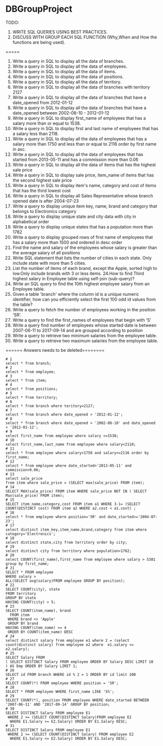 # DBGroupProject

TODO: 
1. WRITE SQL QUERIES USING BEST PRACTICES.
2. DISCUSS WITH GROUP EACH SQL FUNCTION (Why,When and How the functions are being used).

=====
1. Write a query in SQL to display all the data of branches.
2. Write a query in SQL to display all the data of employees.
3. Write a query in SQL to display all the data of items.
4. Write a query in SQL to display all the data of positions.
5. Write a query in SQL to display all the data of territory.
6. Write a query in SQL to display all the data of branches with territory 2127
7. Write a query in SQL to display all the data of branches that have a date_opened from 2012-01-12
8. Write a query in SQL to display all the data of branches that have a date_opened between 2002-08-10 - 2012-01-12
9. Write a query in SQL to display first_name of employees that has a salary more than or equal to 1538.
10. Write a query in SQL to display first and last name of employees that has a salary less than 2118.
11. Write a query in SQL to display all the data of employees that has a salary more than 1750 and less than or equal to 2116 order by first name in asc.
12. Write a query in SQL to display all the data of employees that has started from 2013-05-11 and has a commission more than 0.06
13. Write a query in SQL to display all the data of items that has the highest sale price
14. Write a query in SQL to display sale price, item_name of items that has the second highest sale price
15. Write a query in SQL to display item's name, category and cost of items that has the third lowest cost 
16. Write a query in SQL to display all Sales Representative whose branch opened date is after 2004-07-23
17. Write a query to display unique item key, name, brand and category that belongs to Electronics category
18. Write a query to display unique state and city data with city in alphabetical order 
19. Write a query to display unique states that has a population more than 1782
20. Write a query to display  grouped rows of first name of employees that has a salary more than 1500 and ordered in desc order
21. Find the name and salary of the employees whose salary is greater than the average salary of all positions
22. Write SQL statement that lists the number of cities in each state. Only include state with more than 5 cities.
23. List the number of items of each brand, except the Apple, sorted high to low.Only include brands with 3 or less items.
24.How to find Third highest salary in Employee table using self-join (sub-query)?
25. Write an SQL query to find the 10th highest employee salary from an Employee table.
26. Given a table 'branch' where the column id is a unique numeric identifier, how can you efficiently select the first 100 odd id values from the table?
27. Write a query to fetch the number of employees working in the position ‘SR’.
28. Write a query to find the first_names of employees that begin with ‘S’
29. Write a query find number of employees whose started date is between 2007-06-11 to 2017-09-14 and are grouped according to position
30. Write a query to retrieve two minimum salaries from the employee table.
31. Write a query to retrieve two maximum salaries from the employee table.




====== Answers needs to be deleted========
```db2
# 1
select * from branch;
# 2
select * from employee;
# 3
select * from item;
# 4
select * from positions;
# 5
select * from territory;
# 6
select * from branch where teritory=2127;
# 7
select * from branch where date_opened > '2012-01-12';
# 8
select * from branch where date_opened > '2002-08-10' and date_opened < '2012-01-12';
# 9
select first_name from employee where salary >=1538;
# 10
select first_name,last_name from employee where salary<2118;
# 11
select * from employee where salary<1750 and salary<=2116 order by first_name;
# 12
select * from employee where date_started>'2013-05-11' and commission>0.06;
# 13
select sale_price
from item where sale_price = (SELECT max(sale_price) FROM item);
# 14
SELECT MAX(sale_price) FROM item WHERE sale_price NOT IN ( SELECT Max(sale_price) FROM item);
# 15
SELECT item_name,category,cost FROM item a1 WHERE 3-1= (SELECT COUNT(DISTINCT cost) FROM item a2 WHERE a2.cost < a1.cost) ;
# 16
select * from employee where position='SR' and date_started>='2004-07-23';
# 17
select distinct item_key,item_name,brand,category from item where category='Electronics';
# 18
select distinct state,city from territory order by city;
# 19
select distinct city from territory where population>1782;
# 20
select COUNT(first_name),first_name from employee where salary > 5381 group by first_name;
# 21
SELECT * FROM employee
WHERE salary >
ALL(SELECT avg(salary)FROM employee GROUP BY position);
# 22
SELECT COUNT(city), state
FROM territory
GROUP BY state
HAVING COUNT(city) > 5;
# 23
SELECT COUNT(item_name), brand
  FROM item
 WHERE brand <> 'Apple'
 GROUP BY brand
HAVING COUNT(item_name) <= 4
 ORDER BY COUNT(item_name) DESC
# 24
select distinct salary from employee e1 where 2 = (select count(distinct salary) from employee e2 where  e1.salary <= e2.salary);
# 25
SELECT Salary FROM
( SELECT DISTINCT Salary FROM employee ORDER BY Salary DESC LIMIT 10
) AS Emp ORDER BY Salary LIMIT 1;
# 26
SELECT id FROM branch WHERE id % 2 = 1 ORDER BY id limit 100
# 27
SELECT COUNT(*) FROM employee WHERE position = 'SR';
# 28
SELECT * FROM employee WHERE first_name LIKE 'S%';
# 29
SELECT COUNT(*), position FROM employee WHERE date_started BETWEEN '2007-06-11' AND '2017-09-14' GROUP BY position;
# 30
SELECT DISTINCT Salary FROM employee E1
 WHERE 2 >= (SELECT COUNT(DISTINCT Salary)FROM employee E2
  WHERE E1.Salary >= E2.Salary) ORDER BY E1.Salary DESC;
# 31
SELECT DISTINCT Salary FROM employee E1
 WHERE 2 >= (SELECT COUNT(DISTINCT Salary) FROM employee E2
  WHERE E1.Salary <= E2.Salary) ORDER BY E1.Salary DESC;


```